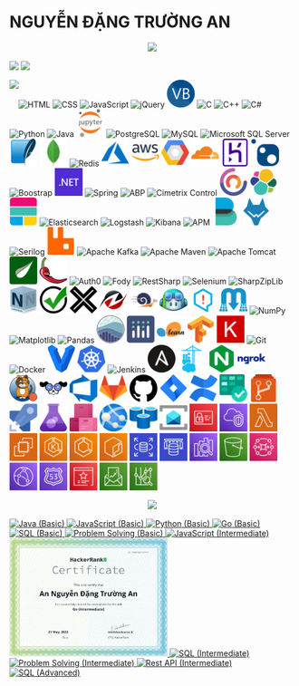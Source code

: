 # NGUYỄN ĐẶNG TRƯỜNG AN
<p align='center'>
<!-- <img src='https://github-profile-trophy.vercel.app/?username=tynab&theme=dracula&column=6'> -->
<img src='https://hacked-github-stat-trophies.vercel.app/?username=tynab&theme=dracula&column=11'>
</p>

<p align=left>
<!-- <img algin='left' width='49%' src='https://github-readme-stats.vercel.app/api?username=tynab&count_private=true&show_icons=true&theme=dracula' /> -->
<img algin='left' width='49.7%' src='https://readme-stats-fabio-vicente.vercel.app/api?username=tynab&count_private=true&show_icons=true&theme=dracula' />
<img algin='right' width='49.7%' src='https://github-readme-streak-stats.herokuapp.com/?user=tynab&theme=dracula' />
</p>

<!-- <img align='left' src='https://github-readme-stats.vercel.app/api/top-langs/?username=tynab&theme=dracula&langs_count=10' /> -->
<img align='left' src='https://github-readme-stats-git-masterrstaa-rickstaa.vercel.app/api/top-langs/?username=tynab&theme=dracula&langs_count=20' />
<!-- <img align='left' src='https://github-readme-stats-sigma-five.vercel.app/api/top-langs/?username=tynab&theme=dracula' /> -->

<p algin='right'>
    <img src='pic/HTML.png' width='49' title='HTML'>
    <img src='pic/CSS.png' width='49' title='CSS'>
    <img src='pic/JS.png' width='49' title='JavaScript'>
    <img src='pic/jQuery.png' width='49' title='jQuery'>
    <img src='pic/VB.png' width='49' title='Visual Basic'>
    <img src='pic/C.png' width='49' title='C'>
    <img src='pic/CPP.png' width='49' title='C++'>
    <img src='pic/CS.png' width='49' title='C#'>
    <img src='pic/Python.png' width='49' title='Python'>
    <img src='pic/Java.png' width='49' title='Java'>
    <img src='pic/JupyterNotebook.png' width='49' title='Jupyter Notebook'>
    <img src='pic/Postgre.png'n width='49' title='PostgreSQL'>
    <img src='pic/MySQL.png'n width='49' title='MySQL'>
    <img src='pic/MSSS.png' width='49' title='Microsoft SQL Server'>
    <img src='pic/SqLite.png' width='49' title='SQLite'>
    <img src='pic/MongoDb.png' width='49' title='MongoDB'>
    <img src='pic/Redis.png' width='49' title='Redis'>
    <img src='pic/Azure.png' width='49' title='Azure'>
    <img src='pic/AWS.png' width='49' title='AWS'>
    <img src='pic/GoogleCloudPlatform.png' width='49' title='Google Cloud Platform'>
    <img src='pic/Cloudflare.png' width='49' title='Cloudflare'>
    <img src='pic/Heroku.png' width='49' title='Heroku'>
    <img src='pic/NuGet.png' width='49' title='NuGet'>
    <img src='pic/Boostrap.png' width='49' title='Boostrap'>
    <img src='pic/dotNet.png' width='49' title='.NET'>
    <img src='pic/Spring.png' width='49' title='Spring'>
    <img src='pic/ABP.png' width='49' title='ABP'>
    <img src='pic/CCF.png' width='49' title='Cimetrix Control'>
    <img src='pic/CAP.png' width='49' title='CAP'>
    <img src='pic/Elastic.png' width='49' title='Elastic'>
    <img src='pic/ElasticStack.png' width='49' title='Elastic Stack'>
    <img src='pic/Elasticsearch.png' width='49' title='Elasticsearch'>
    <img src='pic/Logstash.png' width='49' title='Logstash'>
    <img src='pic/Kibana.png' width='49' title='Kibana'>
    <img src='pic/APM.png' width='49' title='APM'>
    <img src='pic/Beats.png' width='49' title='Beats'>
    <img src='pic/Wazuh.png' width='49' title='Wazuh'>
    <img src='pic/Serilog.png' width='49' title='Serilog'>
    <img src='pic/RabbitMq.png' width='49' title='RabbitMQ'>
    <img src='pic/Kafka.png' width='49' title='Apache Kafka'>
    <img src='pic/Maven.png' width='49' title='Apache Maven'>
    <img src='pic/Tomcat.png' width='49' title='Apache Tomcat'>
    <img src='pic/Thymeleaf.png' width='49' title='Thymeleaf'>
    <img src='pic/Lombok.png' width='49' title='Lombok'>
    <img src='pic/Auth0.png' width='49' title='Auth0'>
    <img src='pic/Fody.png' width='49' title='Fody'>
    <img src='pic/RestSharp.png' width='49' title='RestSharp'>
    <img src='pic/Selenium.png' width='49' title='Selenium'>
    <img src='pic/SharpZipLib.png' width='49' title='SharpZipLib'>
    <img src='pic/NSubstitute.png' width='49' title='NSubstitute'>
    <img src='pic/Shouldly.png' width='49' title='Shouldly'>
    <img src='pic/xunit.png' width='49' title='xUnit'>
    <img src='pic/HtmlAgilityPack.png' width='49' title='Html Agility Pack'>
    <img src='pic/BenchmarkDotNet.png' width='49' title='BenchmarkDotNet'>
    <img src='pic/GithubCopilot.png' width='49' title='GitHub Copilot'>
    <img src='pic/FluentAssertions.png' width='49' title='FluentAssertions'>
    <img src='pic/MediatR.png' width='49' title='MediatR'>
    <img src='pic/NumPy.png' width='49' title='NumPy'>
    <img src='pic/Matplotlib.png' width='49' title='Matplotlib'>
    <img src='pic/Pandas.png' width='49' title='Pandas'>
    <img src='pic/seaborn.png' width='49' title='seaborn'>
    <img src='pic/Plotly.png' width='49' title='Plotly'>
    <img src='pic/sklearn.png' width='49' title='scikit-learn'>
    <img src='pic/TensorFlow.png' width='49' title='TensorFlow'>
    <img src='pic/Keras.png' width='49' title='Keras'>
    <img src='pic/Git.png' width='49' title='Git'>
    <img src='pic/Docker.png' width='49' title='Docker'>
    <img src='pic/Vagrant.png' width='49' title='Vagrant'>
    <img src='pic/K8s.png' width='49' title='Kubernetes'>
    <img src='pic/Jenkins.png' width='49' title='Jenkins'>
    <img src='pic/Ansible.png' width='49' title='Ansible'>
    <img src='pic/Portainer.png' width='49' title='Portainer'>
    <img src='pic/NGINX.png' width='49' title='NGINX'>
    <img src='pic/ngrok.png' width='49' title='ngrok'>
    <img src='pic/Calico.png' width='49' title='Project Calico'>
    <img src='pic/K9s.png' width='49' title='K9s'>
    <img src='pic/AzureDevops.png' width='49' title='Azure Devops'>
    <img src='pic/GitLab.png' width='49' title='GitLab'>
    <img src='pic/GitHub.png' width='49' title='GitHub'>
    <img src='pic/JiraSoftware.png' width='49' title='Jira Software'>
    <img src='pic/Confluence.png' width='49' title='Confluence'>
    <img src='pic/AzureBoards.png' width='49' title='Azure Boards'>
    <img src='pic/AzureRepos.png' width='49' title='Azure Repos'>
    <img src='pic/AzurePipelines.png' width='49' title='Azure Pipelines'>
    <img src='pic/AzureTestPlans.png' width='49' title='Azure Test Plans'>
    <img src='pic/AzureArtifacts.png' width='49' title='Azure Artifacts'>
    <img src='pic/AzureAppService.png' width='49' title='Azure App Service'>
    <img src='pic/RedisAzure.png' width='49' title='Azure Cache for Redis'>
    <img src='pic/ServiceBus.png' width='49' title='Azure Service Bus'>
    <img src='pic/IAM.png' width='49' title='EC2'>
    <img src='pic/VPC.png' width='49' title='VPC'>
    <img src='pic/Lambda.png' width='49' title='Lambda'>
    <img src='pic/EC2.png' width='49' title='EC2'>
    <img src='pic/EKS.png' width='49' title='EKS'>
    <img src='pic/ECS.png' width='49' title='ECS'>
    <img src='pic/ECR.png' width='49' title='ECR'>
    <img src='pic/RDS.png' width='49' title='RDS'>
    <img src='pic/ElastiCache.png' width='49' title='ElastiCache'>
    <img src='pic/AmazonOpenSearchService.png' width='49' title='Amazon OpenSearch Service'>
    <img src='pic/S3.png' width='49' title='S3'>
    <img src='pic/AmazonMQ.png' width='49' title='Amazon MQ'>
    <img src='pic/CloudFront.png' width='49' title='CloudFront'>
    <img src='pic/Route53.png' width='49' title='Route 53'>
    <img src='pic/CertificateManager.png' width='49' title='Certificate Manager'>
    <img src='pic/Billing.png' width='49' title='Billing'>
    <img src='pic/AWSCostManagement.png' width='49' title='AWS Cost Management'>
</p>

<p align='center'>
<img src='https://github-widgetbox.vercel.app/api/profile?username=tynab&data=followers,repositories,stars,commits'>
</p>

<div>
<a href='https://www.hackerrank.com/certificates/18b8b69e9e0f'>
    <img src='certificate/Java1.png' width='279' title='Java (Basic)'>
</a>
<a href='https://www.hackerrank.com/certificates/84f184e645db'>
    <img src='certificate/JavaScript1.png' width='279' title='JavaScript (Basic)'>
</a>
<a href='https://www.hackerrank.com/certificates/923b39aff6b7'>
    <img src='certificate/Python1.png' width='279' title='Python (Basic)'>
</a>
<a href='https://www.hackerrank.com/certificates/6f3edd29f8f7'>
    <img src='certificate/Go1.png' width='279' title='Go (Basic)'>
</a>
<a href='https://www.hackerrank.com/certificates/227d1e48e38e'>
    <img src='certificate/SQL1.png' width='279' title='SQL (Basic)'>
</a>
<a href='https://www.hackerrank.com/certificates/0f5bc77ae34a'>
    <img src='certificate/Problem1.png' width='279' title='Problem Solving (Basic)'>
</a>
<a href='https://www.hackerrank.com/certificates/9136c4f105da'>
    <img src='certificate/JavaScript2.png' width='279' title='JavaScript (Intermediate)'>
</a>
<a href='https://www.hackerrank.com/certificates/fe8553df0712'>
    <img src='certificate/Go2.png' width='279' title='Go (Intermediate)'>
</a>
<a href='https://www.hackerrank.com/certificates/b25f42ef5164'>
    <img src='certificate/SQL2.png' width='279' title='SQL (Intermediate)'>
</a>
<a href='https://www.hackerrank.com/certificates/afa149d488a2'>
    <img src='certificate/Problem2.png' width='279' title='Problem Solving (Intermediate)'>
</a>
<a href='https://www.hackerrank.com/certificates/51c373908367'>
    <img src='certificate/Rest2.png' width='279' title='Rest API (Intermediate)'>
</a>
<a href='https://www.hackerrank.com/certificates/9c262c7c1e37'>
    <img src='certificate/SQL3.png' width='279' title='SQL (Advanced)'>
</a>
</div>